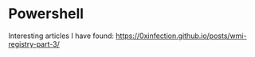 # Powershell
Interesting articles I have found:
https://0xinfection.github.io/posts/wmi-registry-part-3/
